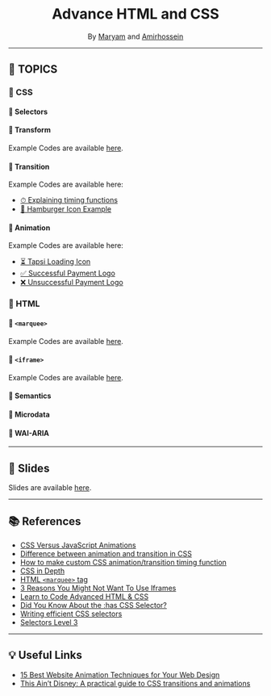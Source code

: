 <div align="center">
 
# Advance HTML and CSS
By [Maryam](https://github.com/malikarami) and [Amirhossein](https://github.com/amir78729)

</div>

---

## 📝 TOPICS 
### 🔶 CSS
#### 🔸 Selectors
#### 🔸 Transform
Example Codes are available [here](https://github.com/amir78729/automation-knowledge-sharing-1/tree/main/transform).
#### 🔸 Transition
Example Codes are available here:
- [⏱  Explaining timing functions](https://github.com/amir78729/automation-knowledge-sharing-1/tree/main/animation/transition-timing-function)
- [🍔  Hamburger Icon Example](https://github.com/amir78729/automation-knowledge-sharing-1/tree/main/animation/hamburger)
#### 🔸 Animation
Example Codes are available here:
- [⏳  Tapsi Loading Icon](https://github.com/amir78729/automation-knowledge-sharing-1/tree/main/animation/tapsi-logo)
- [✅  Successful Payment Logo](https://github.com/amir78729/automation-knowledge-sharing-1/tree/main/animation/successful)
- [❌  Unsuccessful Payment Logo](https://github.com/amir78729/automation-knowledge-sharing-1/tree/main/animation/unsuccessful)

### 🔶 HTML
#### 🔸 `<marquee>`
Example Codes are available [here](https://github.com/amir78729/automation-knowledge-sharing-1/tree/main/marquee).
#### 🔸 `<iframe>`
Example Codes are available [here](https://github.com/amir78729/automation-knowledge-sharing-1/tree/main/iframe).
#### 🔸 Semantics
#### 🔸 Microdata
#### 🔸 WAI-ARIA

---

## 🔗 Slides
Slides are available [here](https://docs.google.com/presentation/d/1e99AYINXtFnY57oaZ-7Uy-BX7okyJyoAm_Rp7C94qPY/edit?usp=sharing).

---

## 📚 References
- [CSS Versus JavaScript Animations](https://developers.google.com/web/fundamentals/design-and-ux/animations/css-vs-javascript)
- [Difference between animation and transition in CSS](https://www.geeksforgeeks.org/difference-between-animation-and-transition-in-css/)
- [How to make custom CSS animation/transition timing function](https://stackoverflow.com/questions/39735012/how-to-make-custom-css-animation-transition-timing-function)
- [CSS in Depth](https://www.manning.com/books/css-in-depth)
- [HTML `<marquee>` tag](https://www.w3schools.in/html-tutorial/marquee-tag/)
- [3 Reasons You Might Not Want To Use Iframes](https://www.ostraining.com/blog/webdesign/against-using-iframes/)
- [Learn to Code Advanced HTML & CSS](https://learn.shayhowe.com/advanced-html-css/)
- [Did You Know About the :has CSS Selector?](https://css-tricks.com/did-you-know-about-the-has-css-selector/)
- [Writing efficient CSS selectors](https://csswizardry.com/2011/09/writing-efficient-css-selectors/)
- [Selectors Level 3](https://www.w3.org/TR/2018/REC-selectors-3-20181106/#selectors)

---

## 💡 Useful Links
- [15 Best Website Animation Techniques for Your Web Design](https://fireart.studio/blog/10-best-website-animation-techniques-for-your-web-design/)
- [This Ain’t Disney: A practical guide to CSS transitions and animations](https://blog.prototypr.io/this-aint-disney-a-practical-guide-to-css-transitions-and-animations-a8b87e7c5531)
